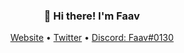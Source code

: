 <h3 align="center">👋 Hi there! I'm Faav</h3>
<p align="center">
  <a href="https://www.faav.tk">Website</a> •
  <a href="https://twitter.com/FaavXD">Twitter</a> •
  <a href="">Discord: Faav#0130</a>
</p>
